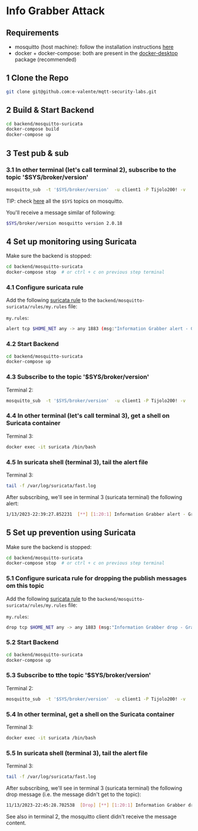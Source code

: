 # Info Grabber Attack

## Requirements

- mosquitto (host machine): follow the installation instructions [here](https://mosquitto.org/download/)
- docker + docker-compose: both are present in the [docker-desktop](https://www.docker.com/products/docker-desktop/) package (recommended)

## 1 Clone the Repo

```sh
git clone git@github.com:e-valente/mqtt-security-labs.git
```

## 2 Build & Start Backend

```sh
cd backend/mosquitto-suricata
docker-compose build
docker-compose up
```

## 3 Test pub & sub

### 3.1 In other terminal (let's call terminal 2), subscribe to the topic '$SYS/broker/version'

```sh
mosquitto_sub  -t '$SYS/broker/version'  -u client1 -P Tijolo200! -v
```

TIP: check [here](https://mosquitto.org/man/mosquitto-8.html) all the `$SYS` topics on mosquitto.

You'll receive a message similar of following:

```sh
$SYS/broker/version mosquitto version 2.0.18
```

## 4 Set up monitoring using Suricata

Make sure the backend is stopped:

```sh
cd backend/mosquitto-suricata
docker-compose stop  # or ctrl + c on previous step terminal
```

### 4.1 Configure suricata rule 

Add the following [suricata rule](https://docs.suricata.io/en/suricata-6.0.0/rules/intro.html) to the `backend/mosquitto-suricata/rules/my.rules` file:

`my.rules`:  
```sh
alert tcp $HOME_NET any -> any 1883 (msg:"Information Grabber alert - Grab version"; mqtt.subscribe.topic; content:"SYS/broker/version"; endswith; classtype:information-grabber; sid:20; rev:1;)
```

### 4.2 Start Backend

```sh
cd backend/mosquitto-suricata
docker-compose up
```

### 4.3 Subscribe to the topic '$SYS/broker/version'

Terminal 2:  
```sh
mosquitto_sub  -t '$SYS/broker/version'  -u client1 -P Tijolo200! -v
```

### 4.4 In other terminal (let's call terminal 3), get a shell on Suricata container

Terminal 3:
```sh
docker exec -it suricata /bin/bash
```

### 4.5 In suricata shell (terminal 3), tail the alert file

Terminal 3:
```sh
tail -f /var/log/suricata/fast.log
```

After subscribing, we'll see in terminal 3 (suricata terminal) the following alert:

```sh
1/13/2023-22:39:27.852231  [**] [1:20:1] Information Grabber alert - Grab version [**] [Classification: Someone has tried to get internal information from broker] [Priority: 1] {TCP} 172.21.0.1:40812 -> 172.21.0.2:1883
```

## 5 Set up prevention using Suricata

Make sure the backend is stopped:

```sh
cd backend/mosquitto-suricata
docker-compose stop  # or ctrl + c on previous step terminal
```

### 5.1 Configure suricata rule for dropping the publish messages om this topic

Add the following [suricata rule](https://docs.suricata.io/en/suricata-6.0.0/rules/intro.html) to the `backend/mosquitto-suricata/rules/my.rules` file:

`my.rules`:  
```sh
drop tcp $HOME_NET any -> any 1883 (msg:"Information Grabber drop - Grab version"; mqtt.subscribe.topic; content:"SYS/broker/version"; endswith; classtype:information-grabber; sid:20; rev:1;)

```

### 5.2 Start Backend

```sh
cd backend/mosquitto-suricata
docker-compose up
```

### 5.3 Subscribe to tthe topic '$SYS/broker/version'

Terminal 2:  
```sh
mosquitto_sub  -t '$SYS/broker/version'  -u client1 -P Tijolo200! -v
```

### 5.4 In other terminal, get a shell on the Suricata container

Terminal 3:
```sh
docker exec -it suricata /bin/bash
```

### 5.5 In suricata shell (terminal 3), tail the alert file

Terminal 3:
```sh
tail -f /var/log/suricata/fast.log
```

After subscribing, we'll see in terminal 3 (suricata terminal) the following drop message (i.e. the message didn't get to the topic):

```sh
11/13/2023-22:45:28.702538  [Drop] [**] [1:20:1] Information Grabber drop - Grab version [**] [Classification: Someone has tried to get internal information from broker] [Priority: 1] {TCP} 172.21.0.1:42162 -> 172.21.0.2:1883
```

See also in terminal 2, the mosquitto client didn't receive the message content.
